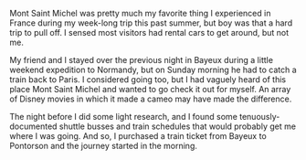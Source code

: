 Mont Saint Michel was pretty much my favorite thing I experienced in France during my week-long trip this past summer, but boy was that a hard trip to pull off. I sensed most visitors had rental cars to get around, but not me.

My friend and I stayed over the previous night in Bayeux during a little weekend expedition to Normandy, but on Sunday morning he had to catch a train back to Paris. I considered going too, but I had vaguely heard of this place Mont Saint Michel and wanted to go check it out for myself. An array of Disney movies in which it made a cameo may have made the difference.

The night before I did some light research, and I found some tenuously-documented shuttle busses and train schedules that would probably get me where I was going. And so, I purchased a train ticket from Bayeux to Pontorson and the journey started in the morning.
